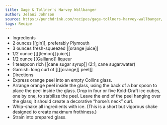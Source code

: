 ```yaml
---
title: Gage & Tollner's Harvey Wallbanger
author: Jelani Johnson
source: https://punchdrink.com/recipes/gage-tollners-harvey-wallbanger/
tags: Recipe
---
```


- Ingredients
- 2 ounces [[gin]], preferably Plymouth
- 3 ounces fresh-squeezed [[orange juice]]
- 1/2 ounce [[[[lemon]] juice]]
- 1/2 ounce [[Galliano]] liqueur
- 1 teaspoon rich [[cane sugar syrup]] (2:1, cane sugar:water)
- Garnish: long curl of [[[[orange]] peel]]
- Directions
- Express orange peel into an empty Collins glass.
- Arrange orange peel inside the glass, using the back of a bar spoon to place the peel inside the glass. Drop in four or five Kold-Draft ice cubes, one by one, to stabilize the peel. Leave the end of the peel hanging over the glass; it should create a decorative “horse’s neck” curl.
- Whip-shake all ingredients with ice. (This is a short but vigorous shake designed to create maximum frothiness.)
- Strain into prepared glass.